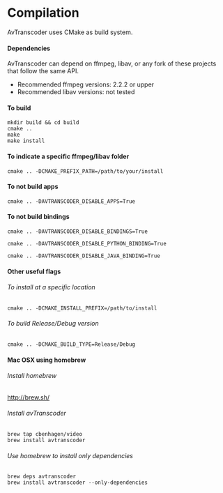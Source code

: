 # Compilation

AvTranscoder uses CMake as build system.

#### Dependencies
AvTranscoder can depend on ffmpeg, libav, or any fork of these projects that follow the same API.
* Recommended ffmpeg versions: 2.2.2 or upper
* Recommended libav versions: not tested

#### To build
```
mkdir build && cd build
cmake ..
make
make install
```

#### To indicate a specific ffmpeg/libav folder
```
cmake .. -DCMAKE_PREFIX_PATH=/path/to/your/install
```

#### To not build apps
```
cmake .. -DAVTRANSCODER_DISABLE_APPS=True
```

#### To not build bindings
```
cmake .. -DAVTRANSCODER_DISABLE_BINDINGS=True
```
```
cmake .. -DAVTRANSCODER_DISABLE_PYTHON_BINDING=True
```
```
cmake .. -DAVTRANSCODER_DISABLE_JAVA_BINDING=True
```

#### Other useful flags
###### To install at a specific location
```
cmake .. -DCMAKE_INSTALL_PREFIX=/path/to/install
```
###### To build Release/Debug version
```
cmake .. -DCMAKE_BUILD_TYPE=Release/Debug
```

#### Mac OSX using homebrew

###### Install homebrew
http://brew.sh/

###### Install avTranscoder
```
brew tap cbenhagen/video
brew install avtranscoder
```

###### Use homebrew to install only dependencies
```
brew deps avtranscoder
brew install avtranscoder --only-dependencies
```
